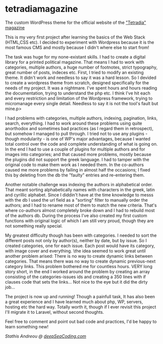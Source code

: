 # tetradiamagazine
The custom WordPress theme for the official website of the <a href="https://tetradiamagazine.gr">"Tetradia" magazine</a>

<p>This is my very first project after learning the basics of the Web Stack (HTML,CSS etc). I decided to experiment with Wordpress because it is the most famous CMS and mostly because I didn't where else to start from!</p>
<p>The task was huge for my none-existant skills. I had to create a digital library for a printed political magazine. That means I had to work with categories, multiple authors, a huge number of footnotes, strict typography, great number of posts, indeces etc. First, I tried to modify an existing theme. It didn't work and needless to say it was a hard lesson. So I devided to create a wordpress theme from scratch, designed specifically for the needs of my project. It was a nightmare. I've spent hours and hours reading the documentation, trying to understand the php etc. I think I've hit each and every restriction and limitation of the Wordpress framework, trying to micromanage every single detail. Needless to say it is not the tool's fault but mine.p>
<p>I had problems with categories, multiple authors, indexing, pagination, links, search, everything. I had to work around these problems using quite anorthodox and sometimes bad practices (as I regard them in retrospect), but somehow I managed to pull through. I tried not to use any plugins - though modularity - is one of WP's major advantages, because I wanted total control over the code and complete understanding of what is going on. In the end I had to use a couple of plugins for multiple authors and for images into categories; and that caused more problems, mostly because the plugins did not support the greek language. I had to tamper with the original code to make them work as I needed them. In the co-authors caused me more problems by failing in almost half the occasions; I fixed this by deleting from the db the "faulty" entries and re-entering them.</p>
<p>Another notable challenge was indexing the authors in alphabetical order. That meant sorting alphabetically names with characters in the greek, latin and cyrillic alphabet. Since I diddin't have at the time knowledge to messs with the db I used the url field as a "sorting" filter to manually order the authors; and I had to rename most of them to match the new criteria. That's where co-authors almost completely broke down and I had to rebuild most of the authors db. During the process I've also created my first custom functions with original logic of which I am still very proud, though they are not something really special.</p>
<p>My greatest difficulty though has been with categories. I needed to sort the different posts not only by author(s), neither by date, but by issue. So I created categories, one for each issue. Each post would have its category, with image cover and everything. \the idea seemed to work great until another problem arised: There is no way to create dynamic links between categories. That means there was no way to create dynamic previous-next category links. This problem bothered me for countless hours. VERY long story short, in the end I worked around the problem by creating an array consisting of the categories-issues ids and creating a 350 lines with if clauses code that sets the links... Not nice to the eye but it did the dirty job...</p>
<p>The project is now up and running! Though a painfull task, It has also been a great experience and I have learned much about php, WP, servers, hosting etc the hard way. Totally worth it, though if I ever revisit this project I'll migrate it to Laravel, without second thoughts.</p>
<p>Feel free to comment and point out bad code and practices, I'd be happy to learn something new!</p>

<p><em>Stathis Andreou @ <a href="https://deepseacoding.com">deepSeaCoding.com</a></em></p>
